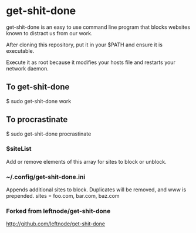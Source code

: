 # get-shit-done
get-shit-done is an easy to use command line program that blocks websites known to distract us from our work.

After cloning this repository, put it in your $PATH and ensure it is executable.

Execute it as root because it modifies your hosts file and restarts your network daemon.

## To get-shit-done
$ sudo get-shit-done work

## To procrastinate
$ sudo get-shit-done procrastinate

### $siteList
Add or remove elements of this array for sites to block or unblock.

### ~/.config/get-shit-done.ini
Appends additional sites to block.  Duplicates will be removed, and www is prepended.
sites = foo.com, bar.com, baz.com

### Forked from leftnode/get-shit-done
http://github.com/leftnode/get-shit-done
